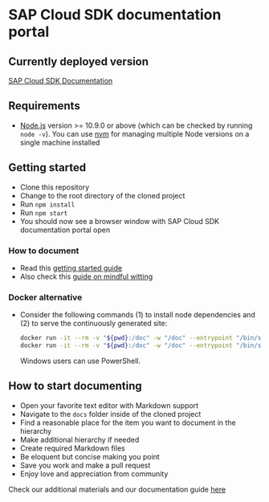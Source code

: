 # SAP Cloud SDK documentation portal

## Currently deployed version ##

[SAP Cloud SDK Documentation](https://sap.github.io/cloud-sdk/ )

## Requirements ##

- [Node.js](https://nodejs.org/en/download/) version >= 10.9.0 or above (which can be checked by running `node -v`). You can use [nvm](https://github.com/nvm-sh/nvm)  for managing multiple Node versions on a single machine installed

## Getting started ##

- Clone this repository
- Change to the root directory of the cloned project
- Run `npm install`
- Run `npm start`
- You should now see a browser window with SAP Cloud SDK documentation portal open

### How to document
- Read this [getting started guide](https://sap.github.io/cloud-sdk/docs/dzen/getting-started )
- Also check this [guide on mindful witting](https://sap.github.io/cloud-sdk/docs/dzen/how-to-write-documentation )


### Docker alternative

- Consider the following commands (1) to install node dependencies and (2) to serve the continuously generated site:
  ```bash
  docker run -it --rm -v "${pwd}:/doc" -w "/doc" --entrypoint "/bin/sh" node:alpine3.10 -c "npm ci"
  docker run -it --rm -v "${pwd}:/doc" -w "/doc" --entrypoint "/bin/sh" -p 3000:3000 node:alpine3.10 -c "npm run start -- --port 3000 --host 0.0.0.0"
  ```
  Windows users can use PowerShell.

## How to start documenting ##

- Open your favorite text editor with Markdown support
- Navigate to the `docs` folder inside of the cloned project
- Find a reasonable place for the item you want to document in the hierarchy
- Make additional hierarchy if needed
- Create required Markdown files
- Be eloquent but concise making you point
- Save you work and make a pull request
- Enjoy love and appreciation from community

Check our additional materials and our documentation guide [here](https://sap.github.io/cloud-sdk/docs/dzen/getting-started )
